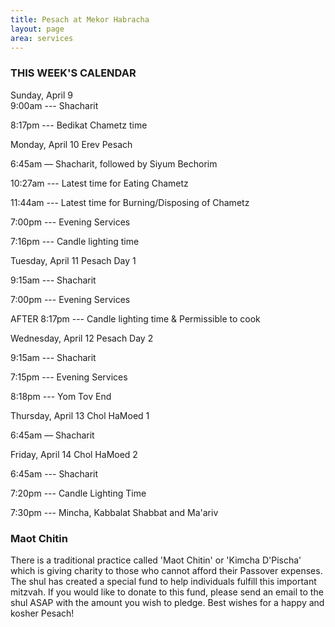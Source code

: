 ```yaml
---
title: Pesach at Mekor Habracha
layout: page
area: services
---
```

### THIS WEEK'S CALENDAR

Sunday,  April 9  
9:00am ---  Shacharit

8:17pm --- Bedikat Chametz time


Monday, April 10   Erev Pesach

6:45am — Shacharit, followed by Siyum Bechorim

10:27am --- Latest time for Eating Chametz

11:44am ---  Latest time for Burning/Disposing of Chametz

7:00pm --- Evening Services

7:16pm --- Candle lighting time


Tuesday, April 11   Pesach Day 1

9:15am --- Shacharit

7:00pm --- Evening Services

AFTER 8:17pm --- Candle lighting time & Permissible to cook


Wednesday, April 12   Pesach Day 2

9:15am --- Shacharit

7:15pm --- Evening Services

8:18pm --- Yom Tov End

Thursday, April 13   Chol HaMoed 1

6:45am — Shacharit


Friday, April 14   Chol HaMoed 2

6:45am --- Shacharit

7:20pm --- Candle Lighting Time

7:30pm ---  Mincha, Kabbalat Shabbat and Ma'ariv


### Maot Chitin

There is a traditional practice called 'Maot Chitin' or 'Kimcha D'Pischa' which is giving charity to those who cannot afford their Passover expenses. The shul has created a special fund to help individuals fulfill this important mitzvah. If you would like to donate to this fund, please send an email to the shul ASAP with the amount you wish to pledge. 
Best wishes for a happy and kosher Pesach!
